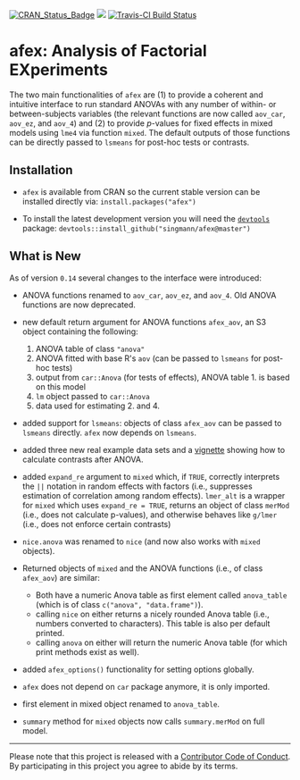 [![CRAN_Status_Badge](http://www.r-pkg.org/badges/version/afex)](http://cran.r-project.org/package=afex)
![](http://cranlogs.r-pkg.org/badges/acss)
[![Travis-CI Build Status](https://travis-ci.org/singmann/afex.svg?branch=master)](https://travis-ci.org/singmann/afex)


afex: Analysis of Factorial EXperiments
====

The two main functionalities of `afex` are (1) to provide a coherent and intuitive interface to run standard ANOVAs with any number of within- or between-subjects variables (the relevant functions are now called `aov_car`, `aov_ez`, and `aov_4`) and (2) to provide *p*-values for fixed effects in mixed models using `lme4` via function `mixed`. The default outputs of those functions can be directly passed to `lsmeans` for post-hoc tests or contrasts. 


## Installation

- `afex` is available from CRAN so the current stable version can be installed directly via: 
  `install.packages("afex")`

- To install the latest development version you will need the [`devtools`](https://github.com/hadley/devtools) package: 
  `devtools::install_github("singmann/afex@master")`


## What is New

As of version `0.14` several changes to the interface were introduced:

- ANOVA functions renamed to `aov_car`, `aov_ez`, and `aov_4`. Old ANOVA functions are now deprecated.

- new default return argument for ANOVA functions `afex_aov`, an S3 object containing the following:
  1. ANOVA table of class `"anova"`
  2. ANOVA fitted with base R's `aov` (can be passed to `lsmeans` for post-hoc tests)
  3. output from `car::Anova` (for tests of effects), ANOVA table 1. is based on this model
  4. `lm` object passed to `car::Anova`
  5. data used for estimating 2. and 4.
        
-  added support for `lsmeans`: objects of class `afex_aov` can be passed to `lsmeans` directly. `afex` now depends on `lsmeans`.

- added three new real example data sets and a [vignette](http://htmlpreview.github.io/?https://raw.githubusercontent.com/singmann/afex/master/inst/doc/anova_posthoc_singmann_klauer_2011.html) showing how to calculate contrasts after ANOVA.

-  added `expand_re` argument to `mixed` which, if `TRUE`, correctly interprets the `||` notation in random effects with factors (i.e., suppresses estimation of correlation among random effects). `lmer_alt` is a wrapper for `mixed` which uses `expand_re = TRUE`, returns an object of class `merMod` (i.e., does not calculate p-values), and otherwise behaves like `g/lmer` (i.e., does not enforce certain contrasts)

- `nice.anova` was renamed to `nice` (and now also works with `mixed` objects).

- Returned objects of `mixed` and the ANOVA functions (i.e., of class `afex_aov`) are similar:
  - Both have a numeric Anova table as first element called `anova_table` (which is of class `c("anova", "data.frame")`).
  - calling `nice` on either returns a nicely rounded Anova table (i.e., numbers converted to characters). This table is also per default printed.
  - calling `anova` on either will return the numeric Anova table (for which print methods exist as well).
    
- added `afex_options()` functionality for setting options globally.
    
- `afex` does not depend on `car` package anymore, it is only imported.

- first element in mixed object renamed to `anova_table`.
    
- `summary` method for `mixed` objects now calls `summary.merMod` on full model.

----
Please note that this project is released with a [Contributor Code of Conduct](CONDUCT.md). By participating in this project you agree to abide by its terms.

